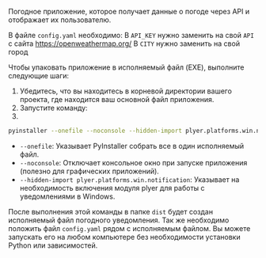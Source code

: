 Погодное приложение, которое получает данные о погоде через API и отображает их пользователю.

В файле `config.yaml` необходимо:
В `API_KEY` нужно заменить на свой `API` с сайта https://openweathermap.org/
В `CITY` нужно заменить на свой город

Чтобы упаковать приложение в исполняемый файл (EXE), выполните следующие шаги:

1. Убедитесь, что вы находитесь в корневой директории вашего проекта, где находится ваш основной файл приложения.
2. Запустите команду:
3. 
```bash
pyinstaller --onefile --noconsole --hidden-import plyer.platforms.win.notification <название файла.py>
```
- `--onefile`: Указывает PyInstaller собрать все в один исполняемый файл.
- `--noconsole`: Отключает консольное окно при запуске приложения (полезно для графических приложений).
- `--hidden-import plyer.platforms.win.notification`: Указывает на необходимость включения модуля plyer для работы с уведомлениями в Windows.

После выполнения этой команды в папке `dist` будет создан исполняемый файл погодного уведомления. Так же необходимо положить файл `config.yaml` рядом с исполняемым файлом. Вы можете запускать его на любом компьютере без необходимости установки Python или зависимостей.


